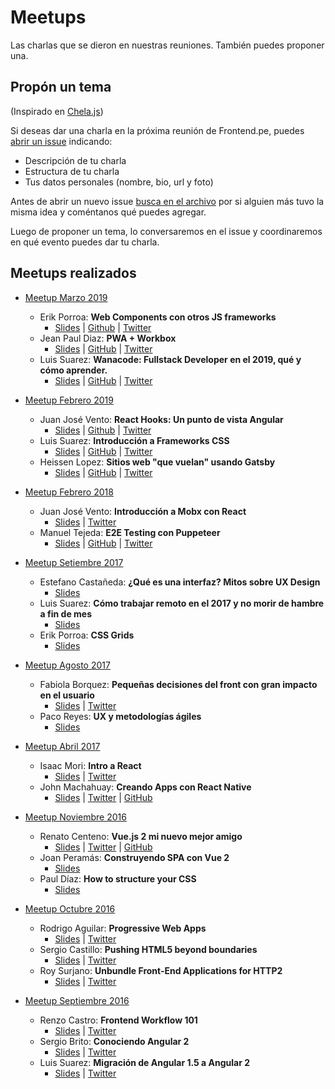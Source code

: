 # Meetups

Las charlas que se dieron en nuestras reuniones. También puedes proponer una.

## Propón un tema

(Inspirado en [Chela.js](https://github.com/javascriptmx/chelajs/wiki))

Si deseas dar una charla en la próxima reunión de Frontend.pe, puedes [abrir un issue](https://github.com/Frontendpe/meetups/issues/new) indicando:

* Descripción de tu charla
* Estructura de tu charla
* Tus datos personales (nombre, bio, url y foto)

Antes de abrir un nuevo issue [busca en el archivo](https://github.com/Frontendpe/meetups/issues?utf8=✓&q=) por si alguien más tuvo la misma idea y coméntanos qué puedes agregar.

Luego de proponer un tema, lo conversaremos en el issue y coordinaremos en qué evento puedes dar tu charla.

## Meetups realizados

* [Meetup Marzo 2019](https://www.meetup.com/es-ES/Frontend-Peru/events/259960339)
  * Erik Porroa: **Web Components con otros JS frameworks**
    * [Slides](#) | [Github](https://github.com/eporroa) | [Twitter](https://twitter.com/eporroa)
  * Jean Paul Diaz: **PWA + Workbox**
    * [Slides](#) | [GitHub](https://github.com/jeanpaul1304) | [Twitter](https://twitter.com/jeanpaul1304)
  * Luis Suarez: **Wanacode: Fullstack Developer en el 2019, qué y cómo aprender.**
    * [Slides](#) | [GitHub](https://github.com/luchotess) | [Twitter](https://twitter.com/luchotess)

* [Meetup Febrero 2019](https://www.meetup.com/es-ES/Frontend-Peru/events/258831594)
  * Juan José Vento: **React Hooks: Un punto de vista Angular**
    * [Slides](https://docs.google.com/presentation/d/1Mym04S08sR-5xfE3lB2POKTHdP8836VtlCVO-mTq68g) | [Github](https://github.com/jjvsevilla/react-hooks) | [Twitter](https://twitter.com/jjvsevilla)
  * Luis Suarez: **Introducción a Frameworks CSS**
    * [Slides](https://1drv.ms/p/s!Ak0qMyB98U_dc7AXiQjSs9cQVQ0) | [GitHub](https://github.com/luchotess) | [Twitter](https://twitter.com/luchotess)
  * Heissen Lopez: **Sitios web "que vuelan" usando Gatsby**
    * [Slides](https://docs.google.com/presentation/d/1X7JFMOgfkaK2IZwHV0lvQv0Bm_oRbo2FszHfmdIRokg) | [GitHub](https://github.com/heilop) | [Twitter](https://twitter.com/heilop)

* [Meetup Febrero 2018](https://www.eventbrite.com/e/frontendpe-meetup-febrero-tickets-42906438312)
  * Juan José Vento: **Introducción a Mobx con React**
    * [Slides](http://slides.com/jjvsevilla/introduccion-a-mobx-y-react/fullscreen#/) | [Twitter](https://twitter.com/jjvsevilla)
  * Manuel Tejeda: **E2E Testing con Puppeteer**
    * [Slides](https://docs.google.com/presentation/d/1jyXBsP_gUbn-EyQaMCEocFkVPuDy6XZvDun1127u9vQ) | [GitHub](https://github.com/matedeilo/puppeteer-expo) | [Twitter](https://twitter.com/matedeilo)

* [Meetup Setiembre 2017](https://www.eventbrite.com/e/frontendpe-meetup-setiembre-tickets-38158581344)
  * Estefano Castañeda: **¿Qué es una interfaz? Mitos sobre UX Design**
    * [Slides](https://drive.google.com/file/d/0B1GSvAe2ggaMUGpDMkZKVXNZTnc/view?usp=sharing)
  * Luis Suarez: **Cómo trabajar remoto en el 2017 y no morir de hambre a fin de mes**
    * [Slides](https://drive.google.com/file/d/0B1GSvAe2ggaMME1KNDdYU3RDRzg/view?usp=sharing)
  * Erik Porroa: **CSS Grids**
    * [Slides](https://drive.google.com/file/d/0B1GSvAe2ggaMdzRVZUxlRWVqUVk/view?usp=sharing)
    
* [Meetup Agosto 2017](https://www.eventbrite.com/e/frontendpe-meetup-agosto-tickets-37319888792)
  * Fabiola Borquez: **Pequeñas decisiones del front con gran impacto en el usuario**
    * [Slides](https://drive.google.com/file/d/0Bx0yn-a3temAVVZuSHpxSkJiUVE/view?usp=sharing) | [Twitter](https://twitter.com/fabi_borquez)
  * Paco Reyes: **UX y metodologías ágiles**
    * [Slides](https://drive.google.com/file/d/0Bx0yn-a3temAM2dWSndyZ0lvQVE/view?usp=sharing)
    
* [Meetup Abril 2017](https://www.eventbrite.com/e/frontendpe-meetup-abril-registration-33879929782)
  * Isaac Mori: **Intro a React**
    * [Slides](http://slides.com/isaacluismoriguerra/deck#/) | [Twitter](https://twitter.com/lueimg)
  * John Machahuay: **Creando Apps con React Native**
    * [Slides](http://slides.com/johnprog/react-native-webinar-18#/) | [Twitter](https://twitter.com/Johnp_js) | [GitHub](https://github.com/JohnProg)
    
* [Meetup Noviembre 2016](https://www.eventbrite.com/e/frontendpe-meetup-noviembre-tickets-29416828526)
  * Renato Centeno: **Vue.js 2 mi nuevo mejor amigo**
    * [Slides](https://speakerdeck.com/elnato/vue-dot-js-2-mi-nuevo-mejor-amigo-frontend-dot-pe-3er-meetup) | [Twitter](https://twitter.com/hellorenato) | [GitHub](https://github.com/elnato)
  * Joan Peramás: **Construyendo SPA con Vue 2**
    * [Slides](https://drive.google.com/file/d/0Bx0yn-a3temAeUFJZW9GaERfLUk/view?usp=sharing)
  * Paul Díaz: **How to structure your CSS**
    * [Slides](https://github.com/paulrrdiaz/how-to-structure-your-css)

* [Meetup Octubre 2016](https://www.eventbrite.com/e/frontendpe-meetup-octubre-tickets-28484190982)
  * Rodrigo Aguilar: **Progressive Web Apps**
    * [Slides](https://www.dropbox.com/s/gr16u27gutmki67/Progressive%20Web%20Apps.pdf?dl=0) | [Twitter](https://twitter.com/rod_nato)
  * Sergio Castillo: **Pushing HTML5 beyond boundaries**
    * [Slides](http://www.slideshare.net/scyrizales/pushing-html5-beyond-boundaries) | [Twitter](https://twitter.com/scyrizales)
  * Roy Surjano: **Unbundle Front-End Applications for HTTP2**
    * [Slides](http://slides.com/rsurjano/unbundle-frontend-applications-for-http2#/) | [Twitter](http://twitter.com/rsurjano)

* [Meetup Septiembre 2016](https://www.eventbrite.com/e/frontendpe-meetup-septiembre-tickets-27797278408)
  * Renzo Castro: **Frontend Workflow 101**
    * [Slides](https://renzocastro.github.io/talks/2016/front-end-workflow-101/) | [Twitter](https://twitter.com/otakurzo)
  * Sergio Brito: **Conociendo Angular 2**
    * [Slides](http://www.slideshare.net/yacaFx/conociendo-angular-2) | [Twitter](https://twitter.com/yacafx)
  * Luis Suarez: **Migración de Angular 1.5 a Angular 2**
    * [Slides](https://docs.google.com/presentation/d/1_BrLAAwEoyjxA-_nW6FEErMgkvCSvb4hIAfcWGyQ65g/edit) | [Twitter](https://twitter.com/luchotess)

